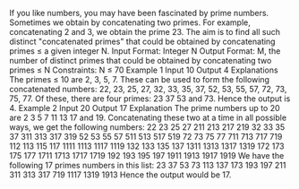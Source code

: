 If you like numbers, you may have been fascinated by prime numbers. Sometimes we obtain by concatenating
two primes. For example, concatenating 2 and 3, we obtain the prime 23. The aim is to find all such distinct
"concatenated primes" that could be obtained by concatenating primes ≤ a given integer N.
Input Format:
Integer N
Output Format:
M, the number of distinct primes that could be obtained by concatenating two primes ≤ N
Constraints:
N ≤ 70
Example 1
Input
10
Output
4
Explanations
The primes ≤ 10 are 2, 3, 5, 7. These can be used to form the following concatenated numbers: 22, 23, 25, 27,
32, 33, 35, 37, 52, 53, 55, 57, 72, 73, 75, 77. Of these, there are four primes: 23 37 53 and 73. Hence the output
is 4.
Example 2
Input
20
Output
17
Explanation
The prime numbers up to 20 are 2 3 5 7 11 13 17 and 19.
Concatenating these two at a time in all possible ways, we get the following numbers:
22 23 25 27 211 213 217 219
32 33 35 37 311 313 317 319
52 53 55 57 511 513 517 519
72 73 75 77 711 713 717 719
112 113 115 117 1111 1113 1117 1119
132 133 135 137 1311 1313 1317 1319
172 173 175 177 1711 1713 1717 1719
192 193 195 197 1911 1913 1917 1919
We have the following 17 primes numbers in this list: 23 37 53 73 113 137 173 193 197 211 311 313 317 719
1117 1319 1913 Hence the output would be 17.